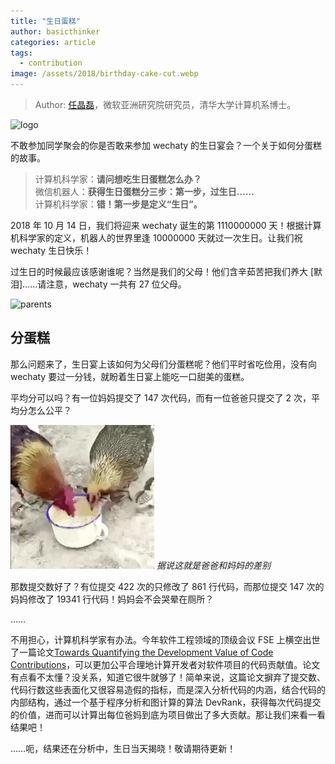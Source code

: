 ```yaml
---
title: "生日蛋糕"
author: basicthinker
categories: article
tags:
  - contribution
image: /assets/2018/birthday-cake-cut.webp
---
```


> Author: [任晶磊](https://people.persper.org/jinglei/)，微软亚洲研究院研究员，清华大学计算机系博士。

![logo](/assets/2018/birthday-cake-cut.webp)

不敢参加同学聚会的你是否敢来参加 wechaty 的生日宴会？一个关于如何分蛋糕的故事。

> 计算机科学家：**请问想吃生日蛋糕怎么办？**\
> 微信机器人：**获得生日蛋糕分三步：第一步，过生日……**\
> 计算机科学家：**错！第一步是定义“生日”。**

2018 年 10 月 14 日，我们将迎来 wechaty 诞生的第 1110000000 天！根据计算机科学家的定义，机器人的世界里逢 10000000 天就过一次生日。让我们祝 wechaty 生日快乐！

过生日的时候最应该感谢谁呢？当然是我们的父母！他们含辛茹苦把我们养大 [默泪]……请注意，wechaty 一共有 27 位父母。

![parents](/assets/2018/birthday-cake-parents.webp)

## 分蛋糕

那么问题来了，生日宴上该如何为父母们分蛋糕呢？他们平时省吃俭用，没有向 wechaty 要过一分钱，就盼着生日宴上能吃一口甜美的蛋糕。

平均分可以吗？有一位妈妈提交了 147 次代码，而有一位爸爸只提交了 2 次，平均分怎么公平？

![chickens](/assets/2018/birthday-cake-chickens.gif)
_据说这就是爸爸和妈妈的差别_

那数提交数好了？有位提交 422 次的只修改了 861 行代码，而那位提交 147 次的妈妈修改了 19341 行代码！妈妈会不会哭晕在厕所？

……

不用担心，计算机科学家有办法。今年软件工程领域的顶级会议 FSE 上横空出世了一篇论文[Towards Quantifying the Development Value of Code Contributions](https://per.pub/A1Pd7xaM.pdf)，可以更加公平合理地计算开发者对软件项目的代码贡献值。论文有点看不太懂？没关系，知道它很牛就够了！简单来说，这篇论文摒弃了提交数、代码行数这些表面化又很容易造假的指标，而是深入分析代码的内涵，结合代码的内部结构，通过一个基于程序分析和图计算的算法 DevRank，获得每次代码提交的价值，进而可以计算出每位爸妈到底为项目做出了多大贡献。那让我们来看一看结果吧！

……呃，结果还在分析中，生日当天揭晓！敬请期待更新！
